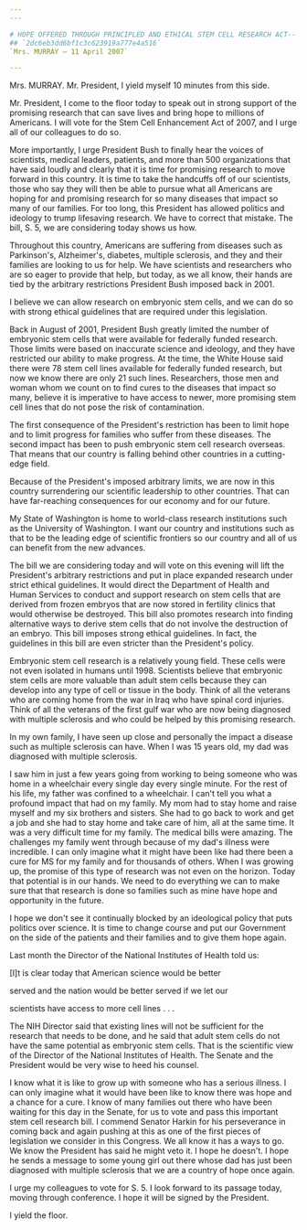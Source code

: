 ```yaml
---
---

# HOPE OFFERED THROUGH PRINCIPLED AND ETHICAL STEM CELL RESEARCH ACT--
## `2dc6eb3dd6bf1c3c623919a777e4a516`
`Mrs. MURRAY — 11 April 2007`

---
```



Mrs. MURRAY. Mr. President, I yield myself 10 minutes from this side.

Mr. President, I come to the floor today to speak out in strong 
support of the promising research that can save lives and bring hope to 
millions of Americans. I will vote for the Stem Cell Enhancement Act of 
2007, and I urge all of our colleagues to do so.

More importantly, I urge President Bush to finally hear the voices of 
scientists, medical leaders, patients, and more than 500 organizations 
that have said loudly and clearly that it is time for promising 
research to move forward in this country. It is time to take the 
handcuffs off of our scientists, those who say they will then be able 
to pursue what all Americans are hoping for and promising research for 
so many diseases that impact so many of our families. For too long, 
this President has allowed politics and ideology to trump lifesaving 
research. We have to correct that mistake. The bill, S. 5, we are 
considering today shows us how.

Throughout this country, Americans are suffering from diseases such 
as Parkinson's, Alzheimer's, diabetes, multiple sclerosis, and they and 
their families are looking to us for help. We have scientists and 
researchers who are so eager to provide that help, but today, as we all 
know, their hands are tied by the arbitrary restrictions President Bush 
imposed back in 2001.

I believe we can allow research on embryonic stem cells, and we can 
do so with strong ethical guidelines that are required under this 
legislation.

Back in August of 2001, President Bush greatly limited the number of 
embryonic stem cells that were available for federally funded research. 
Those limits were based on inaccurate science and ideology, and they 
have restricted our ability to make progress. At the time, the White 
House said there were 78 stem cell lines available for federally funded 
research, but now we know there are only 21 such lines. Researchers, 
those men and woman whom we count on to find cures to the diseases that 
impact so many, believe it is imperative to have access to newer, more 
promising stem cell lines that do not pose the risk of contamination.

The first consequence of the President's restriction has been to 
limit hope and to limit progress for families who suffer from these 
diseases. The second impact has been to push embryonic stem cell 
research overseas. That means that our country is falling behind other 
countries in a cutting-edge field.

Because of the President's imposed arbitrary limits, we are now in 
this country surrendering our scientific leadership to other 
countries. That can have far-reaching consequences for our economy and 
for our future.


My State of Washington is home to world-class research institutions 
such as the University of Washington. I want our country and 
institutions such as that to be the leading edge of scientific 
frontiers so our country and all of us can benefit from the new 
advances.

The bill we are considering today and will vote on this evening will 
lift the President's arbitrary restrictions and put in place expanded 
research under strict ethical guidelines. It would direct the 
Department of Health and Human Services to conduct and support research 
on stem cells that are derived from frozen embryos that are now stored 
in fertility clinics that would otherwise be destroyed. This bill also 
promotes research into finding alternative ways to derive stem cells 
that do not involve the destruction of an embryo. This bill imposes 
strong ethical guidelines. In fact, the guidelines in this bill are 
even stricter than the President's policy.

Embryonic stem cell research is a relatively young field. These cells 
were not even isolated in humans until 1998. Scientists believe that 
embryonic stem cells are more valuable than adult stem cells because 
they can develop into any type of cell or tissue in the body. Think of 
all the veterans who are coming home from the war in Iraq who have 
spinal cord injuries. Think of all the veterans of the first gulf war 
who are now being diagnosed with multiple sclerosis and who could be 
helped by this promising research.

In my own family, I have seen up close and personally the impact a 
disease such as multiple sclerosis can have. When I was 15 years old, 
my dad was diagnosed with multiple sclerosis.


I saw him in just a few years going from working to being someone who 
was home in a wheelchair every single day every single minute. For the 
rest of his life, my father was confined to a wheelchair. I can't tell 
you what a profound impact that had on my family. My mom had to stay 
home and raise myself and my six brothers and sisters. She had to go 
back to work and get a job and she had to stay home and take care of 
him, all at the same time. It was a very difficult time for my family. 
The medical bills were amazing. The challenges my family went through 
because of my dad's illness were incredible. I can only imagine what it 
might have been like had there been a cure for MS for my family and for 
thousands of others. When I was growing up, the promise of this type of 
research was not even on the horizon. Today that potential is in our 
hands. We need to do everything we can to make sure that that research 
is done so families such as mine have hope and opportunity in the 
future.

I hope we don't see it continually blocked by an ideological policy 
that puts politics over science. It is time to change course and put 
our Government on the side of the patients and their families and to 
give them hope again.

Last month the Director of the National Institutes of Health told us:




 [I]t is clear today that American science would be better 


 served and the nation would be better served if we let our 


 scientists have access to more cell lines . . .


The NIH Director said that existing lines will not be sufficient for 
the research that needs to be done, and he said that adult stem cells 
do not have the same potential as embryonic stem cells. That is the 
scientific view of the Director of the National Institutes of Health. 
The Senate and the President would be very wise to heed his counsel.

I know what it is like to grow up with someone who has a serious 
illness. I can only imagine what it would have been like to know there 
was hope and a chance for a cure. I know of many families out there who 
have been waiting for this day in the Senate, for us to vote and pass 
this important stem cell research bill. I commend Senator Harkin for 
his perseverance in coming back and again pushing at this as one of the 
first pieces of legislation we consider in this Congress. We all know 
it has a ways to go. We know the President has said he might veto it. I 
hope he doesn't. I hope he sends a message to some young girl out there 
whose dad has just been diagnosed with multiple sclerosis that we are a 
country of hope once again.

I urge my colleagues to vote for S. 5. I look forward to its passage 
today, moving through conference. I hope it will be signed by the 
President.

I yield the floor.